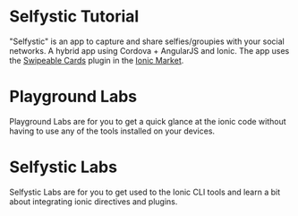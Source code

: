# Selfystic Tutorial
"Selfystic" is an app to capture and share selfies/groupies with your social networks. A hybrid app using Cordova + AngularJS and Ionic. The app uses the [Swipeable Cards](http://market.ionic.io/plugins/swipeable-cards) plugin in the [Ionic Market](http://market.ionic.io/).

# Playground Labs
Playground Labs are for you to get a quick glance at the ionic code without having to use any of the tools installed on your devices.

# Selfystic Labs
Selfystic Labs are for you to get used to the Ionic CLI tools and learn a bit about integrating ionic directives and plugins.
